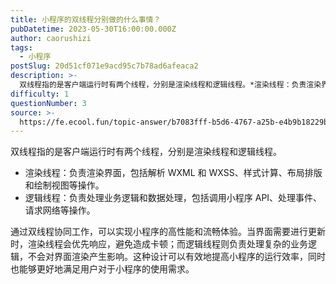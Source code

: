```yaml
---
title: 小程序的双线程分别做的什么事情？
pubDatetime: 2023-05-30T16:00:00.000Z
author: caorushizi
tags:
  - 小程序
postSlug: 20d51cf071e9acd95c7b78ad6afeaca2
description: >-
  双线程指的是客户端运行时有两个线程，分别是渲染线程和逻辑线程。*渲染线程：负责渲染界面，包括解析WXML和WXSS、样式计算、布局排版和绘制视图等操作。*逻辑线程：负责处理业务逻辑和数据处理，包括调用
difficulty: 1
questionNumber: 3
source: >-
  https://fe.ecool.fun/topic-answer/b7083fff-b5d6-4767-a25b-e4b9b18229bb?orderBy=updateTime&order=desc&tagId=23
---
```


双线程指的是客户端运行时有两个线程，分别是渲染线程和逻辑线程。

- 渲染线程：负责渲染界面，包括解析 WXML 和 WXSS、样式计算、布局排版和绘制视图等操作。
- 逻辑线程：负责处理业务逻辑和数据处理，包括调用小程序 API、处理事件、请求网络等操作。

通过双线程协同工作，可以实现小程序的高性能和流畅体验。当界面需要进行更新时，渲染线程会优先响应，避免造成卡顿；而逻辑线程则负责处理复杂的业务逻辑，不会对界面渲染产生影响。这种设计可以有效地提高小程序的运行效率，同时也能够更好地满足用户对于小程序的使用需求。
